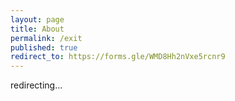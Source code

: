 ```yaml
---
layout: page
title: About
permalink: /exit
published: true
redirect_to: https://forms.gle/WMD8Hh2nVxe5rcnr9
---
```


redirecting...
